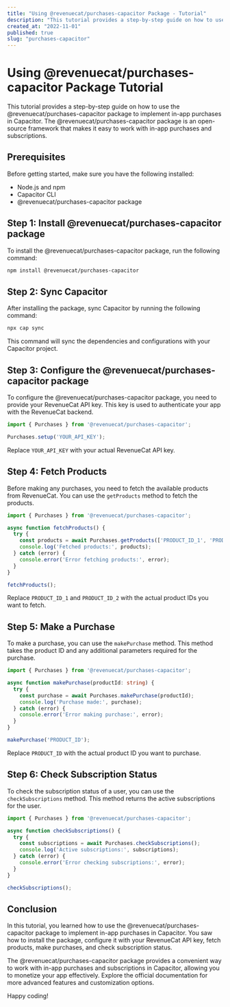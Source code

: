 ```yaml
---
title: "Using @revenuecat/purchases-capacitor Package - Tutorial"
description: "This tutorial provides a step-by-step guide on how to use the @revenuecat/purchases-capacitor package to implement in-app purchases in Capacitor."
created_at: "2022-11-01"
published: true
slug: "purchases-capacitor"
---
```


# Using @revenuecat/purchases-capacitor Package Tutorial

This tutorial provides a step-by-step guide on how to use the @revenuecat/purchases-capacitor package to implement in-app purchases in Capacitor. The @revenuecat/purchases-capacitor package is an open-source framework that makes it easy to work with in-app purchases and subscriptions.

## Prerequisites

Before getting started, make sure you have the following installed:

- Node.js and npm
- Capacitor CLI
- @revenuecat/purchases-capacitor package

## Step 1: Install @revenuecat/purchases-capacitor package

To install the @revenuecat/purchases-capacitor package, run the following command:

```bash
npm install @revenuecat/purchases-capacitor
```

## Step 2: Sync Capacitor

After installing the package, sync Capacitor by running the following command:

```bash
npx cap sync
```

This command will sync the dependencies and configurations with your Capacitor project.

## Step 3: Configure the @revenuecat/purchases-capacitor package

To configure the @revenuecat/purchases-capacitor package, you need to provide your RevenueCat API key. This key is used to authenticate your app with the RevenueCat backend.

```typescript
import { Purchases } from '@revenuecat/purchases-capacitor';

Purchases.setup('YOUR_API_KEY');
```

Replace `YOUR_API_KEY` with your actual RevenueCat API key.

## Step 4: Fetch Products

Before making any purchases, you need to fetch the available products from RevenueCat. You can use the `getProducts` method to fetch the products.

```typescript
import { Purchases } from '@revenuecat/purchases-capacitor';

async function fetchProducts() {
  try {
    const products = await Purchases.getProducts(['PRODUCT_ID_1', 'PRODUCT_ID_2']);
    console.log('Fetched products:', products);
  } catch (error) {
    console.error('Error fetching products:', error);
  }
}

fetchProducts();
```

Replace `PRODUCT_ID_1` and `PRODUCT_ID_2` with the actual product IDs you want to fetch.

## Step 5: Make a Purchase

To make a purchase, you can use the `makePurchase` method. This method takes the product ID and any additional parameters required for the purchase.

```typescript
import { Purchases } from '@revenuecat/purchases-capacitor';

async function makePurchase(productId: string) {
  try {
    const purchase = await Purchases.makePurchase(productId);
    console.log('Purchase made:', purchase);
  } catch (error) {
    console.error('Error making purchase:', error);
  }
}

makePurchase('PRODUCT_ID');
```

Replace `PRODUCT_ID` with the actual product ID you want to purchase.

## Step 6: Check Subscription Status

To check the subscription status of a user, you can use the `checkSubscriptions` method. This method returns the active subscriptions for the user.

```typescript
import { Purchases } from '@revenuecat/purchases-capacitor';

async function checkSubscriptions() {
  try {
    const subscriptions = await Purchases.checkSubscriptions();
    console.log('Active subscriptions:', subscriptions);
  } catch (error) {
    console.error('Error checking subscriptions:', error);
  }
}

checkSubscriptions();
```

## Conclusion

In this tutorial, you learned how to use the @revenuecat/purchases-capacitor package to implement in-app purchases in Capacitor. You saw how to install the package, configure it with your RevenueCat API key, fetch products, make purchases, and check subscription status.

The @revenuecat/purchases-capacitor package provides a convenient way to work with in-app purchases and subscriptions in Capacitor, allowing you to monetize your app effectively. Explore the official documentation for more advanced features and customization options.

Happy coding!